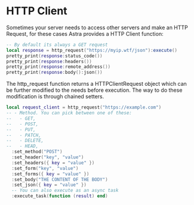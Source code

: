 # HTTP Client

Sometimes your server needs to access other servers and make an HTTP Request, for these cases Astra provides a HTTP Client function:

```lua
-- By default its always a GET request
local response = http_request("https://myip.wtf/json"):execute()
pretty_print(response:status_code())
pretty_print(response:headers())
pretty_print(response:remote_address())
pretty_print(response:body():json())
```

The http_request function returns a HTTPClientRequest object which can be further modified to the needs before execution. The way to do these modification is through chained setters.

```lua
local request_client = http_request("https://example.com")
-- - Method. You can pick between one of these:
--   - GET,
--   - POST,
--   - PUT,
--   - PATCH,
--   - DELETE,
--   - HEAD,
  :set_method("POST")
  :set_header("key", "value")
  :set_headers({ key = "value" })
  :set_form("key", "value")
  :set_forms({ key = "value" })
  :set_body("THE CONTENT OF THE BODY")
  :set_json({ key = "value" })
  -- You can also execute as an async task
  :execute_task(function (result) end)
```
